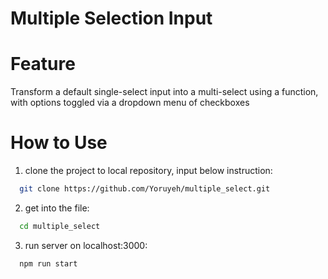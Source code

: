 # Multiple Selection Input

# Feature
Transform a default single-select input into a multi-select using a function, with options toggled via a dropdown menu of checkboxes

# How to Use

1. clone the project to local repository, input below instruction: 
```bash
  git clone https://github.com/Yoruyeh/multiple_select.git
```

2. get into the file:
```bash
  cd multiple_select
```

3. run server on localhost:3000:
```bash
  npm run start
```